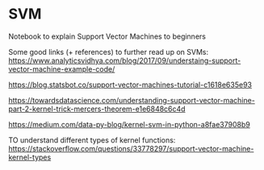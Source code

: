 # SVM
Notebook to explain Support Vector Machines to beginners 

Some good links (+ references) to further read up on SVMs:
https://www.analyticsvidhya.com/blog/2017/09/understaing-support-vector-machine-example-code/

https://blog.statsbot.co/support-vector-machines-tutorial-c1618e635e93

https://towardsdatascience.com/understanding-support-vector-machine-part-2-kernel-trick-mercers-theorem-e1e6848c6c4d

https://medium.com/data-py-blog/kernel-svm-in-python-a8fae37908b9

TO understand different types of kernel functions:
https://stackoverflow.com/questions/33778297/support-vector-machine-kernel-types
